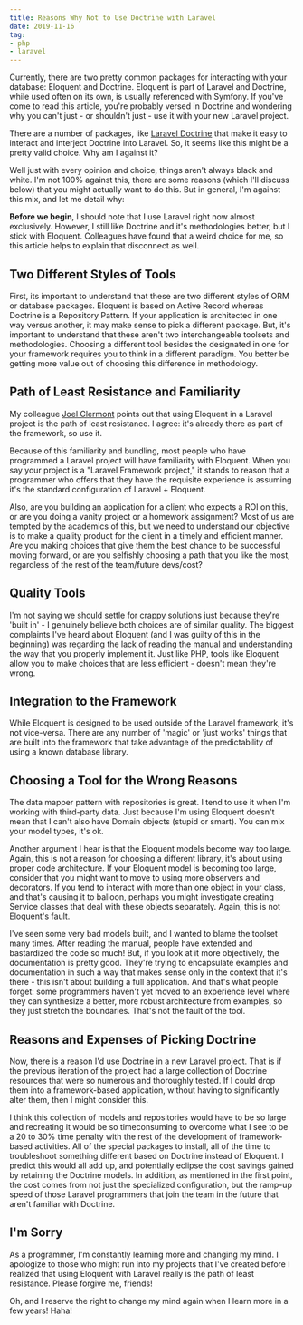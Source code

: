 ```yaml
---
title: Reasons Why Not to Use Doctrine with Laravel
date: 2019-11-16
tag:
- php
- laravel
---
```

Currently, there are two pretty common packages for interacting with your database: Eloquent and Doctrine.  Eloquent is part of Laravel and Doctrine, while used often on its own, is usually referenced with Symfony.  If you've come to read this article, you're probably versed in Doctrine and wondering why you can't just - or shouldn't just - use it with your new Laravel project.

<!--more-->

There are a number of packages, like [Laravel Doctrine](https://www.laraveldoctrine.org/) that make it easy to interact and interject Doctrine into Laravel. So, it seems like this might be a pretty valid choice.  Why am I against it?  

Well just with every opinion and choice, things aren't always black and white. I'm not 100% against this, there are some reasons (which I'll discuss below) that you might actually want to do this.  But in general, I'm against this mix, and let me detail why:

**Before we begin**, I should note that I use Laravel right now almost exclusively. However, I still like Doctrine and it's methodologies better, but I stick with Eloquent.  Colleagues have found that a weird choice for me, so this article helps to explain that disconnect as well.

## Two Different Styles of Tools

First, its important to understand that these are two different styles of ORM or database packages. Eloquent is based on Active Record whereas Doctrine is a Repository Pattern.  If your application is architected in one way versus another, it may make sense to pick a different package.  But, it's important to understand that these aren't two interchangeable toolsets and methodologies.  Choosing a different tool besides the designated in one for your framework requires you to think in a different paradigm.  You better be getting more value out of choosing this difference in methodology.

## Path of Least Resistance and Familiarity

My colleague [Joel Clermont](https://joelclermont.com/) points out that using Eloquent in a Laravel project is the path of least resistance. I agree: it's already there as part of the framework, so use it.  

Because of this familiarity and bundling, most people who have programmed a Laravel project will have familiarity with Eloquent.  When you say your project is a "Laravel Framework project," it stands to reason that a programmer who offers that they have the requisite experience is assuming it's the standard configuration of Laravel + Eloquent.

Also, are you building an application for a client who expects a ROI on this, or are you doing a vanity project or a homework assignment?  Most of us are tempted by the academics of this, but we need to understand our objective is to make a quality product for the client in a timely and efficient manner. Are you making choices that give them the best chance to be successful moving forward, or are you selfishly choosing a path that you like the most, regardless of the rest of the team/future devs/cost?

## Quality Tools

I'm not saying we should settle for crappy solutions just because they're 'built in' - I genuinely believe both choices are of similar quality.  The biggest complaints I've heard about Eloquent (and I was guilty of this in the beginning) was regarding the lack of reading the manual and understanding the way that you properly implement it.  Just like PHP, tools like Eloquent allow you to make choices that are less efficient - doesn't mean they're wrong.

## Integration to the Framework

While Eloquent is designed to be used outside of the Laravel framework, it's not vice-versa. There are any number of 'magic' or 'just works' things that are built into the framework that take advantage of the predictability of using a known database library.

## Choosing a Tool for the Wrong Reasons

The data mapper pattern with repositories is great. I tend to use it when I'm working with third-party data.  Just because I'm using Eloquent doesn't mean that I can't also have Domain objects (stupid or smart).  You can mix your model types, it's ok.

Another argument I hear is that the Eloquent models become way too large.  Again, this is not a reason for choosing a different library, it's about using proper code architecture. If your Eloquent model is becoming too large, consider that you might want to move to using more observers and decorators.  If you tend to interact with more than one object in your class, and that's causing it to balloon, perhaps you might investigate creating Service classes that deal with these objects separately.  Again, this is not Eloquent's fault.  

I've seen some very bad models built, and I wanted to blame the toolset many times.  After reading the manual, people have extended and bastardized the code so much!  But, if you look at it more objectively, the documentation is pretty good. They're trying to encapsulate examples and documentation in such a way that makes sense only in the context that it's there - this isn't about building a full application. And that's what people forget: some programmers haven't yet moved to an experience level where they can synthesize a better, more robust architecture from examples, so they just stretch the boundaries.  That's not the fault of the tool.

## Reasons and Expenses of Picking Doctrine

Now, there is a reason I'd use Doctrine in a new Laravel project.  That is if the previous iteration of the project had a large collection of Doctrine resources that were so numerous and thoroughly tested.  If I could drop them into a framework-based application, without having to significantly alter them, then I might consider this.

I think this collection of models and repositories would have to be so large and recreating it would be so timeconsuming to overcome what I see to be a 20 to 30% time penalty with the rest of the development of framework-based activities.  All of the special packages to install, all of the time to troubleshoot something different based on Doctrine instead of Eloquent. I predict this would all add up, and potentially eclipse the cost savings gained by retaining the Doctrine models.  In addition, as mentioned in the first point, the cost comes from not just the specialized configuration, but the ramp-up speed of those Laravel programmers that join the team in the future that aren't familiar with Doctrine.

## I'm Sorry

As a programmer, I'm constantly learning more and changing my mind. I apologize to those who might run into my projects that I've created before I realized that using Eloquent with Laravel really is the path of least resistance.  Please forgive me, friends!

Oh, and I reserve the right to change my mind again when I learn more in a few years! Haha!
